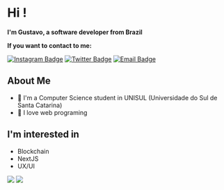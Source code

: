 # Hi !

**I'm Gustavo, a software developer from Brazil**

**If you want to contact to me:**

[![Instagram Badge](https://img.shields.io/badge/-Instagram-purple?style=flat-square&logo=Instagram&logoColor=white&link=https://www.instagram.com/gustavos_m/)](https://www.instagram.com/gustavos_m/)
[![Twitter Badge](https://img.shields.io/badge/-Twitter-1da1f2?style=flat-square&labelColor=1da1f2&logo=twitter&logoColor=white&link=https://twitter.com/gusmartins994)](https://twitter.com/Yaronzz)
[![Email Badge](https://img.shields.io/badge/-Email-c14438?style=flat-square&logo=Gmail&logoColor=white&link=mailto:gustavosm994@gmail.com.com)](mailto:gustavosm994@gmail.com.com)

## About Me
- :school: I'm a Computer Science student in UNISUL (Universidade do Sul de Santa Catarina)
- :rocket: I love web programing
  
## I'm interested in

- Blockchain
- NextJS
- UX/UI


<span><img src="https://github-readme-stats.vercel.app/api?username=gusmartins499&show_icons=true&hide_border=true"></span>
<span><img src="https://github-readme-stats.vercel.app/api/top-langs/?username=gusmartins499&layout=compact&bg_color=ffffff&text_color=333333"></span>
